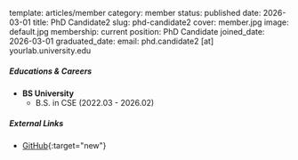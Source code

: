 template: articles/member
category: member
status: published
date: 2026-03-01
title: PhD Candidate2
slug: phd-candidate2
cover: member.jpg
image: default.jpg
membership: current
position: PhD Candidate
joined_date: 2026-03-01
graduated_date:
email: phd.candidate2 [at] yourlab.university.edu

##### Educations & Careers

* **BS University**
    * B.S. in CSE (2022.03 - 2026.02)

##### External Links

* [GitHub](https://github.com/phd-candidate2){:target="new"}
